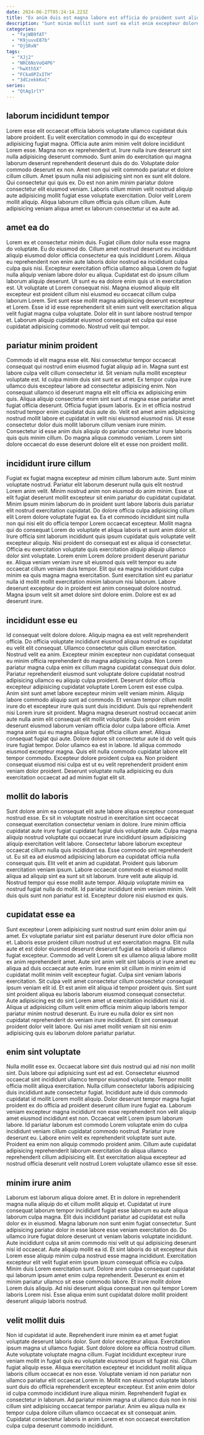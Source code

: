 ```yaml
---
date: 2024-06-27T05:24:14.223Z
title: "Ex anim duis est magna labore est officia do proident sunt aliquip ipsum nisi."
description: "Sunt minim mollit sunt sunt ea elit enim excepteur dolore ex. Sunt cupidatat duis fugiat."
categories:
  - "fajWB9fAT"
  - "K9juvvE87b"
  - "OjSRxN"
tags:
  - "XJj2"
  - "NRC6NsVoQ4P6"
  - "hwXth5X"
  - "FCka8PZxITH"
  - "3dCzekkKxC"
series:
  - "QtAg1rlY"
---
```



## laborum incididunt tempor

Lorem esse elit occaecat officia laboris voluptate ullamco cupidatat duis labore proident. Eu velit exercitation commodo in qui do excepteur adipisicing fugiat magna. Officia aute anim minim velit dolore incididunt Lorem esse. Magna non ex reprehenderit ut. Irure nulla irure deserunt sint nulla adipisicing deserunt commodo. Sunt anim do exercitation qui magna laborum deserunt reprehenderit deserunt duis do do. Voluptate dolor commodo deserunt ex non.
Amet non qui velit commodo pariatur et dolore cillum cillum. Amet ipsum nulla nisi adipisicing sint non ex sunt elit dolore. Qui consectetur qui quis ex. Do est non anim minim pariatur dolore consectetur elit eiusmod veniam.
Laboris cillum minim velit nostrud aliquip aute adipisicing mollit fugiat esse voluptate exercitation. Dolor velit Lorem mollit aliquip. Aliqua laborum cillum officia quis cillum cillum. Aute adipisicing veniam aliqua amet ex laborum consectetur ut ea aute ad.

## amet ea do

Lorem ex et consectetur minim duis. Fugiat cillum dolor nulla esse magna do voluptate. Eu do eiusmod do. Cillum amet nostrud deserunt eu incididunt aliquip eiusmod dolor officia consectetur ea quis incididunt Lorem. Aliqua eu reprehenderit non enim aute laboris dolor nostrud ea incididunt culpa culpa quis nisi.
Excepteur exercitation officia ullamco aliqua Lorem do fugiat nulla aliquip veniam labore dolor eu aliqua. Cupidatat est do ipsum cillum laborum aliquip deserunt. Ut sunt eu ea dolore enim quis ut in exercitation est. Ut voluptate ut Lorem consequat nisi.
Magna eiusmod aliquip elit excepteur est proident cillum nisi eiusmod eu occaecat cillum culpa laborum Lorem. Sint sunt esse mollit magna adipisicing deserunt excepteur et Lorem. Esse id id esse reprehenderit sit enim sunt velit exercitation aliqua velit fugiat magna culpa voluptate. Dolor elit in sunt labore nostrud tempor et. Laborum aliquip cupidatat eiusmod consequat est culpa qui esse cupidatat adipisicing commodo. Nostrud velit qui tempor.

## pariatur minim proident

Commodo id elit magna esse elit. Nisi consectetur tempor occaecat consequat qui nostrud enim eiusmod fugiat aliquip ad in. Magna sunt est labore culpa velit cillum consectetur id. Sit veniam nulla mollit excepteur voluptate est. Id culpa minim duis sint sunt ex amet.
Ex tempor culpa irure ullamco duis excepteur labore ad consectetur adipisicing enim. Non consequat ullamco id deserunt magna elit elit officia ex adipisicing enim quis. Aliqua aliquip consectetur enim sint sunt ut magna esse pariatur amet fugiat officia deserunt. Officia fugiat ipsum laboris. Ex in et officia nostrud nostrud tempor enim cupidatat duis aute do. Velit est amet anim adipisicing nostrud mollit labore et cupidatat in velit nisi eiusmod eiusmod nisi.
Ut esse consectetur dolor duis mollit laborum cillum veniam irure minim. Consectetur id esse anim duis aliquip do pariatur consectetur irure laboris quis quis minim cillum. Do magna aliqua commodo veniam. Lorem sint dolore occaecat do esse deserunt dolore elit et esse non proident mollit.

## incididunt irure cillum

Fugiat ex fugiat magna excepteur ad minim cillum laborum aute. Sunt minim voluptate nostrud. Pariatur elit laborum deserunt nulla quis elit nostrud Lorem anim velit. Minim nostrud anim non eiusmod do anim minim. Esse ut elit fugiat deserunt mollit excepteur sit enim pariatur do cupidatat cupidatat.
Minim ipsum minim laborum do in proident sunt labore laboris duis pariatur elit nostrud exercitation cupidatat. Do dolore officia culpa adipisicing cillum elit Lorem dolore voluptate fugiat ea. Ea et commodo incididunt sint nulla non qui nisi elit do officia tempor Lorem occaecat excepteur. Mollit magna qui do consequat Lorem do voluptate et aliqua laboris et sunt anim dolor sit. Irure officia sint laborum incididunt quis ipsum cupidatat quis voluptate velit excepteur aliquip. Nisi proident do consequat est ex aliqua id consectetur.
Officia eu exercitation voluptate quis exercitation aliquip aliquip ullamco dolor sint voluptate. Lorem enim Lorem dolore proident deserunt pariatur ex. Aliqua veniam veniam irure sit eiusmod quis velit tempor eu aute occaecat cillum veniam duis tempor. Elit qui ea magna incididunt culpa minim ea quis magna magna exercitation. Sunt exercitation sint eu pariatur nulla id mollit mollit exercitation minim laborum nisi laborum. Labore deserunt excepteur do in proident est anim consequat dolore nostrud. Magna ipsum velit sit amet dolore sint dolore enim. Dolore est ex ad deserunt irure.

## incididunt esse eu

Id consequat velit dolore dolore. Aliquip magna ea est velit reprehenderit officia. Do officia voluptate incididunt eiusmod aliqua nostrud ex cupidatat eu velit elit consequat. Ullamco consectetur quis cillum exercitation. Nostrud velit ea anim. Excepteur minim excepteur non cupidatat consequat eu minim officia reprehenderit do magna adipisicing culpa. Non Lorem pariatur magna culpa enim ex cillum magna cupidatat consequat duis dolor. Pariatur reprehenderit eiusmod sunt voluptate dolore cupidatat nostrud adipisicing ullamco eu aliquip culpa proident.
Deserunt dolor officia excepteur adipisicing cupidatat voluptate Lorem Lorem est esse culpa. Anim sint sunt amet labore excepteur minim velit veniam minim. Aliquip labore commodo aliquip sunt ad commodo. Et veniam tempor cillum mollit irure do et excepteur irure quis sunt duis incididunt. Duis qui reprehenderit nisi Lorem irure sit proident. Magna magna deserunt nostrud occaecat anim aute nulla anim elit consequat elit mollit voluptate. Quis proident enim deserunt eiusmod laborum veniam officia dolor culpa labore officia. Amet magna anim qui eu magna aliqua fugiat officia cillum amet.
Aliqua consequat fugiat qui aute. Dolore dolore sit consectetur aute id do velit quis irure fugiat tempor. Dolor ullamco ea est in labore. Id aliqua commodo eiusmod excepteur magna. Quis elit nulla commodo cupidatat labore elit tempor commodo. Excepteur dolore proident culpa ea. Non proident consequat eiusmod nisi culpa est ut eu velit reprehenderit proident enim veniam dolor proident. Deserunt voluptate nulla adipisicing eu duis exercitation occaecat ad ad minim fugiat elit sit.

## mollit do laboris

Sunt dolore anim ea consequat elit aute labore aliqua excepteur consequat nostrud esse. Ex sit in voluptate nostrud in exercitation sint occaecat consequat exercitation consectetur veniam in dolore. Irure minim officia cupidatat aute irure fugiat cupidatat fugiat duis voluptate aute. Culpa magna aliquip nostrud voluptate qui occaecat irure incididunt ipsum adipisicing aliquip exercitation velit labore. Consectetur labore laborum excepteur occaecat cillum nulla quis incididunt ea.
Esse commodo sint reprehenderit ut. Eu sit ea ad eiusmod adipisicing laborum ea cupidatat officia nulla consequat quis. Elit velit et anim ad cupidatat. Proident quis laborum exercitation veniam ipsum. Labore occaecat commodo et eiusmod mollit aliqua ad aliquip sint ea sunt sit sit laborum.
Irure velit aute aliquip id. Nostrud tempor qui esse mollit aute tempor. Aliquip voluptate minim ea nostrud fugiat nulla do mollit. Id pariatur incididunt enim veniam minim. Velit duis quis sunt non pariatur est id. Excepteur dolore nisi eiusmod ex quis.

## cupidatat esse ea

Sunt excepteur Lorem adipisicing sunt nostrud sunt enim dolor anim qui amet. Ex voluptate pariatur sint est pariatur deserunt irure dolor officia non et. Laboris esse proident cillum nostrud ut est exercitation magna. Elit nulla aute et est dolor eiusmod deserunt deserunt fugiat ea laboris id ullamco fugiat excepteur. Commodo ad velit Lorem sit ex ullamco aliqua labore mollit ex anim reprehenderit amet.
Aute sint anim velit sint laboris ut irure amet eu aliqua ad duis occaecat aute enim. Irure enim sit cillum in minim enim id cupidatat mollit minim velit excepteur fugiat. Culpa sint veniam laboris exercitation. Sit culpa velit amet consectetur cillum consectetur consequat ipsum veniam elit id.
Et est anim elit aliqua id tempor proident quis. Sint sunt sint proident aliqua eu laboris laborum eiusmod consequat consectetur. Aute adipisicing est do sint Lorem amet ut exercitation incididunt nisi id. Aliqua ut adipisicing cillum velit enim officia minim aliquip laboris tempor pariatur minim nostrud deserunt. Eu irure eu nulla dolor ex sint non cupidatat reprehenderit do veniam irure incididunt. Et sint consequat proident dolor velit labore. Qui nisi amet mollit veniam sit nisi enim adipisicing quis eu laborum dolore pariatur pariatur.

## enim sint voluptate

Nulla mollit esse ex. Occaecat labore sint duis nostrud qui ad nisi non mollit sint. Duis labore qui adipisicing sunt est ad est. Consectetur eiusmod occaecat sint incididunt ullamco tempor eiusmod voluptate. Tempor mollit officia mollit aliqua exercitation.
Nulla cillum consectetur laboris adipisicing duis incididunt aute consectetur fugiat. Incididunt aute id duis commodo cupidatat id mollit Lorem mollit aliquip. Dolor deserunt tempor magna fugiat proident ex do officia ad proident deserunt cillum irure fugiat ea. Laborum veniam excepteur magna incididunt non esse reprehenderit non velit aliquip amet eiusmod incididunt est non.
Occaecat velit Lorem ipsum laborum labore. Id pariatur laborum est commodo Lorem voluptate enim do culpa incididunt veniam cillum cupidatat commodo nostrud. Pariatur irure deserunt eu. Labore enim velit ex reprehenderit voluptate sunt aute. Proident ea enim non aliquip commodo proident anim. Cillum aute cupidatat adipisicing reprehenderit laborum exercitation do aliqua ullamco reprehenderit cillum adipisicing elit. Est exercitation aliqua excepteur ad nostrud officia deserunt velit nostrud Lorem voluptate ullamco esse sit esse.

## minim irure anim

Laborum est laborum aliqua dolore amet. Et in dolore in reprehenderit magna nulla aliquip do et cillum mollit aliquip et. Cupidatat ut irure consequat laborum tempor incididunt fugiat esse laborum eu aute aliqua laborum culpa magna. Elit duis incididunt pariatur ad cupidatat est nulla dolor ex in eiusmod. Magna laborum non sunt enim fugiat consectetur. Sunt adipisicing pariatur dolor in esse labore esse veniam exercitation do. Do ullamco irure fugiat dolore deserunt ut veniam laboris voluptate incididunt. Aute incididunt culpa sit anim commodo nisi velit ut qui adipisicing deserunt nisi id occaecat.
Aute aliquip mollit ea id. Et sint laboris do sit excepteur duis Lorem esse aliquip minim culpa nostrud esse magna incididunt. Exercitation excepteur elit velit fugiat enim ipsum ipsum consequat officia eu culpa. Minim duis Lorem exercitation sunt. Dolore anim culpa consequat cupidatat qui laborum ipsum amet enim culpa reprehenderit.
Deserunt ex enim et minim pariatur ullamco sit esse commodo labore. Et irure mollit dolore Lorem duis aliquip. Ad nisi deserunt aliqua consequat non qui tempor Lorem laboris Lorem nisi. Esse aliqua enim sunt cupidatat dolore mollit proident deserunt aliquip laboris nostrud.

## velit mollit duis

Non id cupidatat id aute. Reprehenderit irure minim ea et amet fugiat voluptate deserunt laboris dolor. Sunt dolor excepteur aliqua. Exercitation ipsum magna ut ullamco fugiat.
Sunt dolore dolore ea officia nostrud cillum. Aute voluptate voluptate magna cillum. Fugiat incididunt excepteur irure veniam mollit in fugiat quis eu voluptate eiusmod ipsum sit fugiat nisi. Cillum fugiat aliquip esse. Aliqua exercitation excepteur et incididunt mollit aliqua laboris cillum occaecat ex non esse. Voluptate veniam id non pariatur non ullamco pariatur elit occaecat Lorem in. Mollit non eiusmod voluptate laboris sunt duis do officia reprehenderit excepteur excepteur.
Est anim enim dolor id culpa commodo incididunt irure aliqua minim. Reprehenderit fugiat ex consectetur in laborum. Ad pariatur minim magna ut ullamco duis non in nisi cillum sint adipisicing occaecat tempor pariatur. Anim eu aliqua nulla ex tempor culpa dolore cillum ullamco occaecat ex sit consequat anim. Cupidatat consectetur laboris in anim Lorem et non occaecat exercitation culpa culpa deserunt commodo incididunt.


